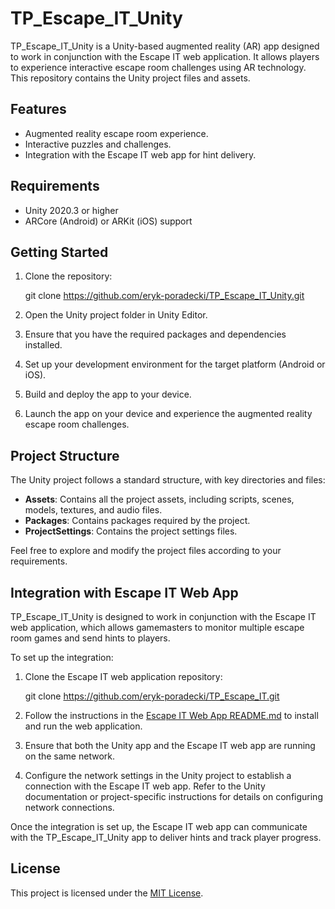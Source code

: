 # TP_Escape_IT_Unity

TP_Escape_IT_Unity is a Unity-based augmented reality (AR) app designed to work in conjunction with the Escape IT web application. It allows players to experience interactive escape room challenges using AR technology. This repository contains the Unity project files and assets.

## Features

- Augmented reality escape room experience.
- Interactive puzzles and challenges.
- Integration with the Escape IT web app for hint delivery.

## Requirements

- Unity 2020.3 or higher
- ARCore (Android) or ARKit (iOS) support

## Getting Started

1. Clone the repository:

    git clone https://github.com/eryk-poradecki/TP_Escape_IT_Unity.git

2. Open the Unity project folder in Unity Editor.

3. Ensure that you have the required packages and dependencies installed.

4. Set up your development environment for the target platform (Android or iOS).

5. Build and deploy the app to your device.

6. Launch the app on your device and experience the augmented reality escape room challenges.

## Project Structure

The Unity project follows a standard structure, with key directories and files:

- **Assets**: Contains all the project assets, including scripts, scenes, models, textures, and audio files.
- **Packages**: Contains packages required by the project.
- **ProjectSettings**: Contains the project settings files.

Feel free to explore and modify the project files according to your requirements.

## Integration with Escape IT Web App

TP_Escape_IT_Unity is designed to work in conjunction with the Escape IT web application, which allows gamemasters to monitor multiple escape room games and send hints to players.

To set up the integration:

1. Clone the Escape IT web application repository:

    git clone https://github.com/eryk-poradecki/TP_Escape_IT.git

2. Follow the instructions in the [Escape IT Web App README.md](https://github.com/eryk-poradecki/TP_Escape_IT) to install and run the web application.

3. Ensure that both the Unity app and the Escape IT web app are running on the same network.

4. Configure the network settings in the Unity project to establish a connection with the Escape IT web app. Refer to the Unity documentation or project-specific instructions for details on configuring network connections.

Once the integration is set up, the Escape IT web app can communicate with the TP_Escape_IT_Unity app to deliver hints and track player progress.

## License

This project is licensed under the [MIT License](LICENSE).